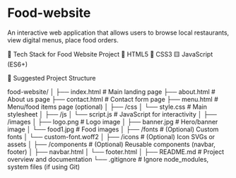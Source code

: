 # Food-website
An interactive web application that allows users to browse local restaurants, view digital menus, place food orders.


🚀 Tech Stack for Food Website Project
🔶 HTML5
🔷 CSS3
🟨 JavaScript (ES6+)

📁 Suggested Project Structure

food-website/
│
├── index.html              # Main landing page
├── about.html              # About us page
├── contact.html            # Contact form page
├── menu.html               # Menu/food items page (optional)
│
├── /css
│   └── style.css           # Main stylesheet
│
├── /js
│   └── script.js           # JavaScript for interactivity
│
├── /images
│   ├── logo.png            # Logo image
│   ├── banner.jpg          # Hero/banner image
│   └── food1.jpg           # Food images
│
├── /fonts                 # (Optional) Custom fonts
│   └── custom-font.woff2
│
├── /icons                 # (Optional) Icon SVGs or assets
│
├── /components            # (Optional) Reusable components (navbar, footer)
│   ├── navbar.html
│   └── footer.html
│
├── README.md              # Project overview and documentation
└── .gitignore             # Ignore node_modules, system files (if using Git)

